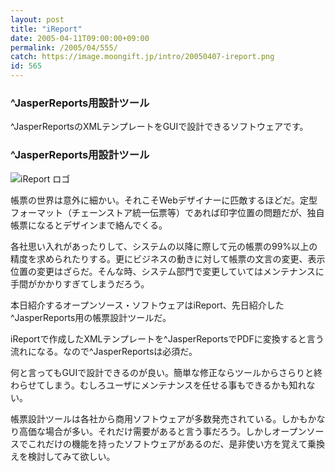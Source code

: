 ```yaml
---
layout: post
title: "iReport"
date: 2005-04-11T09:00:00+09:00
permalink: /2005/04/555/
catch: https://image.moongift.jp/intro/20050407-ireport.png
id: 565
---
```

### ^JasperReports用設計ツール
  
^JasperReportsのXMLテンプレートをGUIで設計できるソフトウェアです。  
<!--more-->  

### ^JasperReports用設計ツール
  

![iReport ロゴ](https://image.moongift.jp/intro/20050407-ireport.png "iReport ロゴ")

  

帳票の世界は意外に細かい。それこそWebデザイナーに匹敵するほどだ。定型フォーマット（チェーンストア統一伝票等）であれば印字位置の問題だが、独自帳票になるとデザインまで絡んでくる。

  

各社思い入れがあったりして、システムの以降に際して元の帳票の99%以上の精度を求められたりする。更にビジネスの動きに対して帳票の文言の変更、表示位置の変更はざらだ。そんな時、システム部門で変更していてはメンテナンスに手間がかかりすぎてしまうだろう。

  

本日紹介するオープンソース・ソフトウェアはiReport、先日紹介した^JasperReports用の帳票設計ツールだ。

  

iReportで作成したXMLテンプレートを^JasperReportsでPDFに変換すると言う流れになる。なので^JasperReportsは必須だ。

  

何と言ってもGUIで設計できるのが良い。簡単な修正ならツールからさらりと終わらせてしまう。むしろユーザにメンテナンスを任せる事もできるかも知れない。

  

帳票設計ツールは各社から商用ソフトウェアが多数発売されている。しかもかなり高価な場合が多い。それだけ需要があると言う事だろう。しかしオープンソースでこれだけの機能を持ったソフトウェアがあるのだ、是非使い方を覚えて乗換えを検討してみて欲しい。

